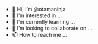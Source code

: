 - 👋 Hi, I’m @otamaninja
- 👀 I’m interested in ...
- 🌱 I’m currently learning ...
- 💞️ I’m looking to collaborate on ...
- 📫 How to reach me ...

<!---
otamaninja/otamaninja is a ✨ special ✨ repository because its `README.md` (this file) appears on your GitHub profile.
You can click the Preview link to take a look at your changes.
--->
